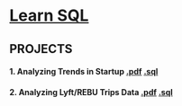 # [Learn SQL]()

## PROJECTS

#### 1. Analyzing Trends in Startup [.pdf](https://github.com/SumaiaParveen/SQL-codeacademy/blob/master/Course_Learn%20SQL/Aggregate%20Functions/Project_Trends%20in%20Startup.pdf) [.sql](https://github.com/SumaiaParveen/SQL-codeacademy/blob/master/Course_Learn%20SQL/Aggregate%20Functions/Project_Trends%20in%20Startup.sql)

#### 2. Analyzing Lyft/REBU Trips Data [.pdf](https://github.com/SumaiaParveen/SQL-codeacademy/blob/master/Course_Learn%20SQL/Multiple%20Tables/Project_Multiple%20Tables%20with%20REBU.pdf) [.sql](https://github.com/SumaiaParveen/SQL-codeacademy/blob/master/Course_Learn%20SQL/Multiple%20Tables/Project_Multiple%20Tables%20with%20REBU.sql)


